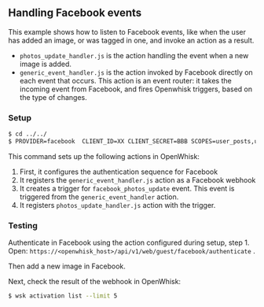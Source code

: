 ## Handling Facebook events

This example shows how to listen to Facebook events, like when the user has added an image, or was tagged in one, and invoke an action as a result.

* `photos_update_handler.js` is the action handling the event when a new image is added.
* `generic_event_handler.js` is the action invoked by Facebook directly on each event that occurs. This action is an event router: it takes the incoming event from Facebook, and fires Openwhisk triggers, based on the type of changes.


### Setup

  ```bash
  $ cd ../../
  $ PROVIDER=facebook  CLIENT_ID=XX CLIENT_SECRET=BBB SCOPES=user_posts,user_photos make examples-fb
  ```
This command sets up the following actions in OpenWhisk:
1. First, it configures the authentication sequence for Facebook
2. It registers the `generic_event_handler.js` action as a Facebook webhook
3. It creates a trigger for `facebook_photos_update` event. This event is triggered from the `generic_event_handler` action.
4. It registers `photos_update_handler.js` action with the trigger.

### Testing

Authenticate in Facebook using the action configured during setup, step 1. Open:  `https://<openwhisk_host>/api/v1/web/guest/facebook/authenticate` .

Then add a new image in Facebook.

Next, check the result of the webhook in OpenWhisk:

```bash
$ wsk activation list --limit 5
```
